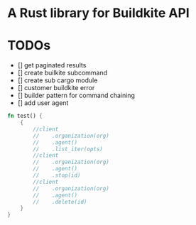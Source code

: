 # A Rust library for Buildkite API

# TODOs
- [] get paginated results
- [] create builkite subcommand
- [] create sub cargo module
- [] customer buildkite error
- [] builder pattern for command chaining
- [] add user agent

```rust
fn test() {
    {
        //client
        //    .organization(org)
        //    .agent()
        //    .list_iter(opts)
        //client
        //    .organization(org)
        //    .agent()
        //    .stop(id)
        //client
        //    .organization(org)
        //    .agent()
        //    .delete(id)
    }
}
```
